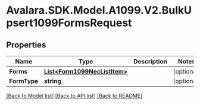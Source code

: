 # Avalara.SDK.Model.A1099.V2.BulkUpsert1099FormsRequest

## Properties

Name | Type | Description | Notes
------------ | ------------- | ------------- | -------------
**Forms** | [**List&lt;Form1099NecListItem&gt;**](Form1099NecListItem.md) |  | [optional] 
**FormType** | **string** |  | [optional] 

[[Back to Model list]](../../../README.md#documentation-for-models) [[Back to API list]](../../../README.md#documentation-for-api-endpoints) [[Back to README]](../../../README.md)

